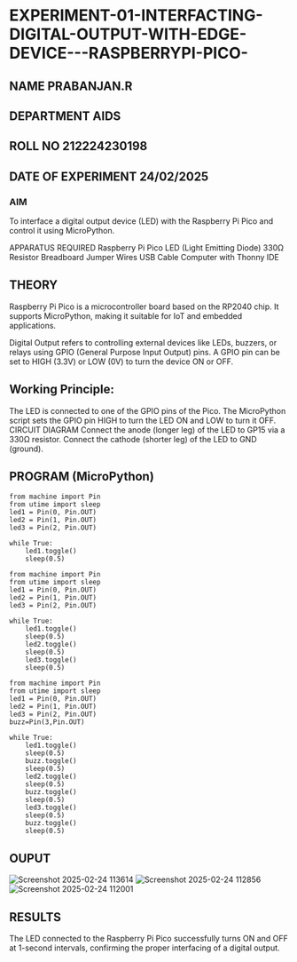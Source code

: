 # EXPERIMENT-01-INTERFACTING-DIGITAL-OUTPUT-WITH-EDGE-DEVICE---RASPBERRYPI-PICO-
## NAME PRABANJAN.R
## DEPARTMENT AIDS
## ROLL NO 212224230198
## DATE OF EXPERIMENT 24/02/2025 

### AIM
To interface a digital output device (LED) with the Raspberry Pi Pico and control it using MicroPython.

APPARATUS REQUIRED
Raspberry Pi Pico
LED (Light Emitting Diode)
330Ω Resistor
Breadboard
Jumper Wires
USB Cable
Computer with Thonny IDE
## THEORY
Raspberry Pi Pico is a microcontroller board based on the RP2040 chip. It supports MicroPython, making it suitable for IoT and embedded applications.

Digital Output refers to controlling external devices like LEDs, buzzers, or relays using GPIO (General Purpose Input Output) pins. A GPIO pin can be set to HIGH (3.3V) or LOW (0V) to turn the device ON or OFF.

## Working Principle:

The LED is connected to one of the GPIO pins of the Pico.
The MicroPython script sets the GPIO pin HIGH to turn the LED ON and LOW to turn it OFF.
CIRCUIT DIAGRAM
Connect the anode (longer leg) of the LED to GP15 via a 330Ω resistor.
Connect the cathode (shorter leg) of the LED to GND (ground).


## PROGRAM (MicroPython)
```
from machine import Pin
from utime import sleep
led1 = Pin(0, Pin.OUT)
led2 = Pin(1, Pin.OUT)
led3 = Pin(2, Pin.OUT)

while True:
    led1.toggle()
    sleep(0.5)
```
```
from machine import Pin
from utime import sleep
led1 = Pin(0, Pin.OUT)
led2 = Pin(1, Pin.OUT)
led3 = Pin(2, Pin.OUT)

while True:
    led1.toggle()
    sleep(0.5)
    led2.toggle()
    sleep(0.5)
    led3.toggle()
    sleep(0.5)
```
```
from machine import Pin
from utime import sleep
led1 = Pin(0, Pin.OUT)
led2 = Pin(1, Pin.OUT)
led3 = Pin(2, Pin.OUT)
buzz=Pin(3,Pin.OUT)

while True:
    led1.toggle()
    sleep(0.5)
    buzz.toggle()
    sleep(0.5)
    led2.toggle()
    sleep(0.5)
    buzz.toggle()
    sleep(0.5)
    led3.toggle()
    sleep(0.5)
    buzz.toggle()
    sleep(0.5)
```

## OUPUT
![Screenshot 2025-02-24 113614](https://github.com/user-attachments/assets/3e95782b-1b4f-44fa-8544-35825d22e459)
![Screenshot 2025-02-24 112856](https://github.com/user-attachments/assets/67c1a49e-6420-4cb8-8752-ab0050f74799)  
![Screenshot 2025-02-24 112001](https://github.com/user-attachments/assets/1b1e537c-f1b0-4ead-80d5-dcd369eba1a5)




 
## RESULTS
The LED connected to the Raspberry Pi Pico successfully turns ON and OFF at 1-second intervals, confirming the proper interfacing of a digital output.
